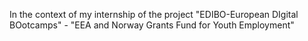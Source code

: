 In the context of my internship of the project "EDIBO-European DIgital BOotcamps" - "EEA and Norway Grants Fund for Youth Employment"
